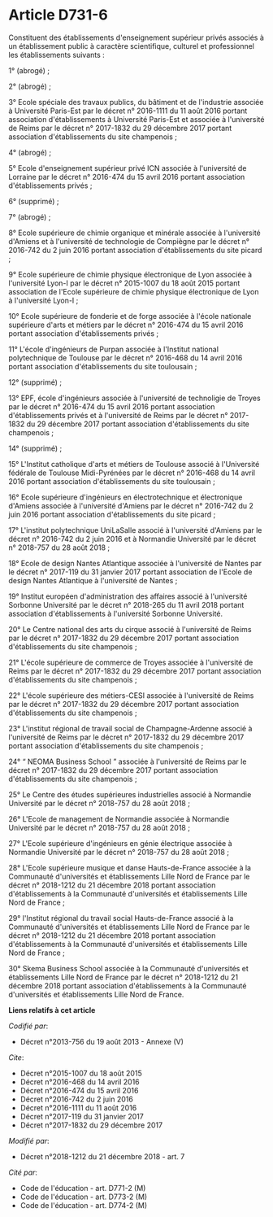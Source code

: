 # Article D731-6

Constituent des établissements d'enseignement supérieur privés associés à un établissement public à caractère scientifique,
culturel et professionnel les établissements suivants :

1° (abrogé) ;

2° (abrogé) ;

3° Ecole spéciale des travaux publics, du bâtiment et de l'industrie associée à Université Paris-Est par le décret n°
2016-1111 du 11 août 2016 portant association d'établissements à Université Paris-Est et associée à l'université de Reims par
le décret n° 2017-1832 du 29 décembre 2017 portant association d'établissements du site champenois ;

4° (abrogé) ;

5° Ecole d'enseignement supérieur privé ICN associée à l'université de Lorraine par le décret n° 2016-474 du 15 avril 2016
portant association d'établissements privés ;

6° (supprimé) ;

7° (abrogé) ;

8° Ecole supérieure de chimie organique et minérale associée à l'université d'Amiens et à l'université de technologie de
Compiègne par le  décret n° 2016-742 du 2 juin 2016 portant association d'établissements du site picard ;

9° Ecole supérieure de chimie physique électronique de Lyon associée à l'université Lyon-I par le décret n° 2015-1007 du 18
août 2015 portant association de l'Ecole supérieure de chimie physique électronique de Lyon à l'université Lyon-I ;

10° Ecole supérieure de fonderie et de forge associée à l'école nationale supérieure d'arts et métiers par le décret n°
2016-474 du 15 avril 2016 portant association d'établissements privés ;

11° L'école d'ingénieurs de Purpan associée à l'Institut national polytechnique de Toulouse par le décret n° 2016-468 du 14
avril 2016 portant association d'établissements du site toulousain ;

12° (supprimé) ;

13° EPF, école d'ingénieurs associée à l'université de technoligie de Troyes par le décret n° 2016-474 du 15 avril 2016
portant association d'établissements privés et à l'université de Reims par le décret n° 2017-1832 du 29 décembre 2017 portant
association d'établissements du site champenois ;

14° (supprimé) ;

15° L'Institut catholique d'arts et métiers de Toulouse associé à l'Université fédérale de Toulouse Midi-Pyrénées par le
décret n° 2016-468 du 14 avril 2016  portant association d'établissements du site toulousain ;

16° Ecole supérieure d'ingénieurs en électrotechnique et électronique d'Amiens associée à l'université d'Amiens par le décret
n° 2016-742 du 2 juin 2016 portant association d'établissements du site picard ;

17° L'institut polytechnique UniLaSalle associé à l'université d'Amiens par le décret n° 2016-742 du 2 juin 2016 et à
Normandie Université par le décret n° 2018-757 du 28 août 2018 ;

18° Ecole de design Nantes Atlantique associée à l'université de Nantes par le décret n° 2017-119 du 31 janvier 2017 portant
association de l'Ecole de design Nantes Atlantique à l'université de Nantes ;

19° Institut européen d'administration des affaires associé à l'université Sorbonne Université par le décret n° 2018-265 du
11 avril 2018 portant association d'établissements à l'université Sorbonne Université.

20° Le Centre national des arts du cirque associé à l'université de Reims par le  décret n° 2017-1832 du 29 décembre 2017
portant association d'établissements du site champenois ;

21° L'école supérieure de commerce de Troyes associée à l'université de Reims par le  décret n° 2017-1832 du 29 décembre 2017
portant association d'établissements du site champenois ;

22° L'école supérieure des métiers-CESI associée à l'université de Reims par le  décret n° 2017-1832 du 29 décembre 2017
portant association d'établissements du site champenois ;

23° L'institut régional de travail social de Champagne-Ardenne associé à l'université de Reims par le  décret n° 2017-1832 du
29 décembre 2017 portant association d'établissements du site champenois ;

24° “ NEOMA Business School ” associée à l'université de Reims par le  décret n° 2017-1832 du 29 décembre 2017 portant
association d'établissements du site champenois ;

25° Le Centre des études supérieures industrielles associé à Normandie Université par le décret n° 2018-757 du 28 août 2018 ;

26° L'Ecole de management de Normandie associée à Normandie Université par le décret n° 2018-757 du 28 août 2018 ;

27° L'Ecole supérieure d'ingénieurs en génie électrique associée à Normandie Université par le décret n° 2018-757 du 28 août
2018 ;

28° L'Ecole supérieure musique et danse Hauts-de-France associée à la Communauté d'universités et établissements Lille Nord
de France par le décret n° 2018-1212 du 21 décembre 2018 portant association d'établissements à la Communauté d'universités
et établissements Lille Nord de France ;

29° l'Institut régional du travail social Hauts-de-France associé à la Communauté d'universités et établissements Lille Nord
de France par le décret n° 2018-1212 du 21 décembre 2018 portant association d'établissements à la Communauté d'universités
et établissements Lille Nord de France ;

30° Skema Business School associée à la Communauté d'universités et établissements Lille Nord de France par le décret n°
2018-1212 du 21 décembre 2018 portant association d'établissements à la Communauté d'universités et établissements Lille Nord
de France.

**Liens relatifs à cet article**

_Codifié par_:

  - Décret n°2013-756 du 19 août 2013 -  Annexe (V)

_Cite_:

  - Décret n°2015-1007 du 18 août 2015
  - Décret n°2016-468 du 14 avril 2016
  - Décret n°2016-474 du 15 avril 2016
  - Décret n°2016-742 du 2 juin 2016
  - Décret n°2016-1111 du 11 août 2016
  - Décret n°2017-119 du 31 janvier 2017
  - Décret n°2017-1832 du 29 décembre 2017

_Modifié par_:

  - Décret n°2018-1212 du 21 décembre 2018 - art. 7

_Cité par_:

  - Code de l'éducation - art. D771-2 (M)
  - Code de l'éducation - art. D773-2 (M)
  - Code de l'éducation - art. D774-2 (M)
